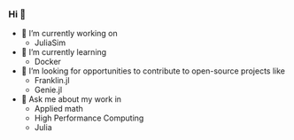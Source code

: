 ### Hi 👋

- 🔭 I’m currently working on
  - JuliaSim
- 🌱 I’m currently learning
  - Docker
- 🚀 I’m looking for opportunities to contribute to open-source projects like
  - Franklin.jl
  - Genie.jl
- 💬 Ask me about my work in
  -  Applied math
  -  High Performance Computing
  -  Julia
